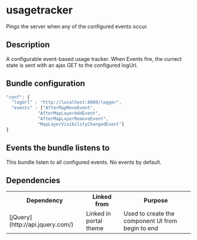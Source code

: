# usagetracker

Pings the server when any of the configured events occur.

## Description

A configurable event-based usage tracker. When Events fire, the currect state is sent with an ajax GET to the configured logUrl.

## Bundle configuration

```javascript
"conf": {
  "logUrl" : "http://localhost:8080/logger",
  "events" : ["AfterMapMoveEvent",
            "AfterMapLayerAddEvent",
            "AfterMapLayerRemoveEvent",
            "MapLayerVisibilityChangedEvent"]
}
```

## Events the bundle listens to

This bundle listen to all configured events. No events by default.

## Dependencies

<table class="table">
  <tr>
    <th> Dependency </th><th> Linked from </th><th> Purpose </th>
  </tr>
  <tr>
    <td> [jQuery](http://api.jquery.com/) </td>
    <td> Linked in portal theme </td>
    <td> Used to create the component UI from begin to end</td>
  </tr>
</table>